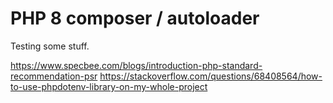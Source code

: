 # PHP 8 composer / autoloader

Testing some stuff.

https://www.specbee.com/blogs/introduction-php-standard-recommendation-psr
https://stackoverflow.com/questions/68408564/how-to-use-phpdotenv-library-on-my-whole-project